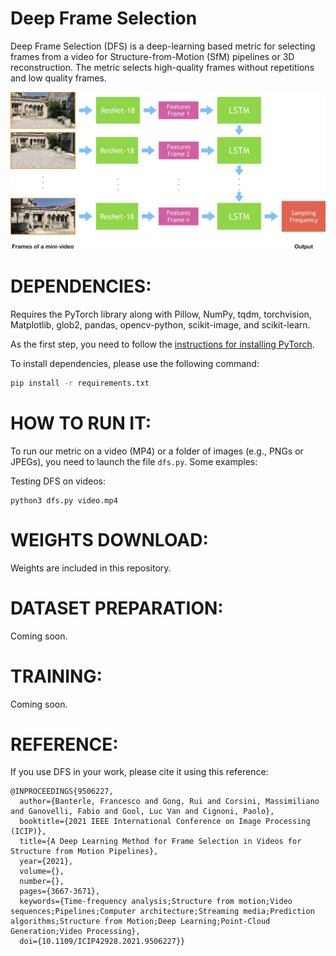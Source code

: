 Deep Frame Selection
====================
Deep Frame Selection (DFS) is a deep-learning based metric for selecting frames from a video for Structure-from-Motion (SfM) pipelines or 3D reconstruction. The metric selects high-quality frames without repetitions and low quality frames.

![HDR-VDP](images/pipeline.jpg?raw=true "Our pipeline for selecting frames.")


DEPENDENCIES:
==============

Requires the PyTorch library along with Pillow, NumPy, tqdm, torchvision, Matplotlib, glob2, pandas, opencv-python, scikit-image, and scikit-learn.

As the first step, you need to follow the [instructions for installing PyTorch](http://pytorch.org/).

To install dependencies, please use the following command: 

```bash
pip install -r requirements.txt
```

HOW TO RUN IT:
==============
To run our metric on a video (MP4) or a folder of images (e.g., PNGs or JPEGs), you need to launch the file ```dfs.py```. Some examples:

Testing DFS on videos:

```
python3 dfs.py video.mp4
```

WEIGHTS DOWNLOAD:
=================
Weights are included in this repository.

DATASET PREPARATION:
====================
Coming soon.

TRAINING:
=========
Coming soon.


REFERENCE:
==========

If you use DFS in your work, please cite it using this reference:

```
@INPROCEEDINGS{9506227,
  author={Banterle, Francesco and Gong, Rui and Corsini, Massimiliano and Ganovelli, Fabio and Gool, Luc Van and Cignoni, Paolo},
  booktitle={2021 IEEE International Conference on Image Processing (ICIP)}, 
  title={A Deep Learning Method for Frame Selection in Videos for Structure from Motion Pipelines}, 
  year={2021},
  volume={},
  number={},
  pages={3667-3671},
  keywords={Time-frequency analysis;Structure from motion;Video sequences;Pipelines;Computer architecture;Streaming media;Prediction algorithms;Structure from Motion;Deep Learning;Point-Cloud Generation;Video Processing},
  doi={10.1109/ICIP42928.2021.9506227}}
```
